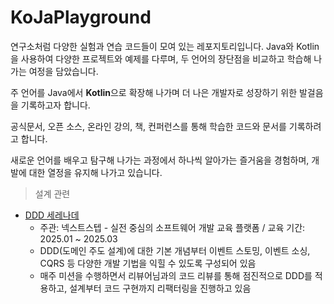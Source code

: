 # KoJaPlayground

연구소처럼 다양한 실험과 연습 코드들이 모여 있는 레포지토리입니다. Java와 Kotlin을 사용하여 다양한 프로젝트와 예제를 다루며, 두 언어의 장단점을 비교하고 학습해 나가는 여정을 담았습니다.

주 언어를 Java에서 **Kotlin**으로 확장해 나가며 더 나은 개발자로 성장하기 위한 발걸음을 기록하고자 합니다. 

공식문서, 오픈 소스, 온라인 강의, 책, 컨퍼런스를 통해 학습한 코드와 문서를 기록하려고 합니다.

새로운 언어를 배우고 탐구해 나가는 과정에서 하나씩 알아가는 즐거움을 경험하며, 개발에 대한 열정을 유지해 나가고 있습니다.

> 설계 관련

- [DDD 세레나데](https://github.com/devFancy/kotlin-java-playground/tree/main/system-design/ddd-serenade)
  - 주관: 넥스트스텝 - 실전 중심의 소프트웨어 개발 교육 플랫폼 / 교육 기간: 2025.01 ~ 2025.03
  - DDD(도메인 주도 설계)에 대한 기본 개념부터 이벤트 스토밍, 이벤트 소싱, CQRS 등 다양한 개발 기법을 익힐 수 있도록 구성되어 있음
  - 매주 미션을 수행하면서 리뷰어님과의 코드 리뷰를 통해 점진적으로 DDD를 적용하고, 설계부터 코드 구현까지 리팩터링을 진행하고 있음
